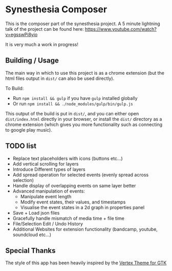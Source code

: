 # Synesthesia Composer

This is the composer part of the synesthesia project. A 5 minute lightning talk
of the project can be found here: <https://www.youtube.com/watch?v=egsswPi8yio>

It is very much a work in progress!

## Building / Usage

The main way in which to use this project is as a chrome extension (but the
html files output in `dist/` can also be used directly).

To Build:

* Run `npm install && gulp` if you have `gulp` installed globally
* Or run `npm install && ./node_modules/gulp/bin/gulp.js`

This output of the build is put in `dist/`, and you can either open
`dist/index.html` directly in your browser, or install the `dist/` directory as
a chrome extension (which gives you more functionality such as connecting to
google play music).

## TODO list

* Replace text placeholders with icons (buttons etc...)
* Add vertical scrolling for layers
* Introduce Different types of layers
* Add spread operation for selected events (evenly spread across selection)
* Handle display of overlapping events on same layer better
* Advanced manipulation of events:
  * Manipulate event length
  * Modify event states, their values, and timestamps
  * Visualise the event states in a 2d graph in properties panel
* Save + Load json files
* Gracefully handle mismatch of media time + file time
* File/Selection Edit / Undo History
* Additional Websites for extension functionality (bandcamp, youtube, soundcloud etc...)

## Special Thanks

The style of this app has been heavily inspired by the
[Vertex Theme for GTK](https://github.com/horst3180/vertex-theme)

